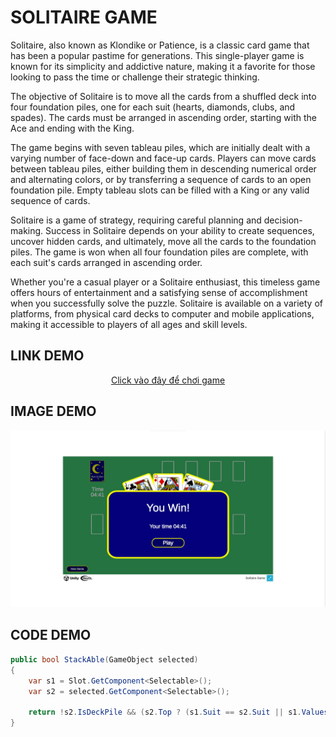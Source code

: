 # SOLITAIRE GAME
Solitaire, also known as Klondike or Patience, is a classic card game that has been a popular pastime for generations. This single-player game is known for its simplicity and addictive nature, making it a favorite for those looking to pass the time or challenge their strategic thinking.

The objective of Solitaire is to move all the cards from a shuffled deck into four foundation piles, one for each suit (hearts, diamonds, clubs, and spades). The cards must be arranged in ascending order, starting with the Ace and ending with the King.

The game begins with seven tableau piles, which are initially dealt with a varying number of face-down and face-up cards. Players can move cards between tableau piles, either building them in descending numerical order and alternating colors, or by transferring a sequence of cards to an open foundation pile. Empty tableau slots can be filled with a King or any valid sequence of cards.

Solitaire is a game of strategy, requiring careful planning and decision-making. Success in Solitaire depends on your ability to create sequences, uncover hidden cards, and ultimately, move all the cards to the foundation piles. The game is won when all four foundation piles are complete, with each suit's cards arranged in ascending order.

Whether you're a casual player or a Solitaire enthusiast, this timeless game offers hours of entertainment and a satisfying sense of accomplishment when you successfully solve the puzzle. Solitaire is available on a variety of platforms, from physical card decks to computer and mobile applications, making it accessible to players of all ages and skill levels.

## LINK DEMO
<div align='center'>

[Click vào đây để chơi game](https://tynab.github.io/Solitaire-Game)

</div>

## IMAGE DEMO
<p align='center'>
<img src='pic/0.jpg'></img>
</p>

## CODE DEMO
```c#
public bool StackAble(GameObject selected)
{
    var s1 = Slot.GetComponent<Selectable>();
    var s2 = selected.GetComponent<Selectable>();

    return !s2.IsDeckPile && (s2.Top ? (s1.Suit == s2.Suit || s1.Values is 1 && s2.Suit is null) && s1.Values == s2.Values + 1 : s1.Values == s2.Values - 1 && s1.Suit is not "C" and not "S" != s2.Suit is not "C" and not "S");
}
```
